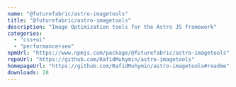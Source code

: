 ```yaml
---
name: "@futurefabric/astro-imagetools"
title: "@futurefabric/astro-imagetools"
description: "Image Optimization tools for the Astro JS framework"
categories:
  - "css+ui"
  - "performance+seo"
npmUrl: "https://www.npmjs.com/package/@futurefabric/astro-imagetools"
repoUrl: "https://github.com/RafidMuhymin/astro-imagetools"
homepageUrl: "https://github.com/RafidMuhymin/astro-imagetools#readme"
downloads: 28
---
```

